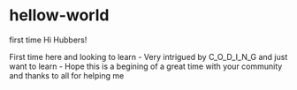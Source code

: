 # hellow-world
first time 
Hi Hubbers!

First time here and looking to learn -
Very intrigued by C_O_D_I_N_G and just want to learn - 
Hope this is a begining of a great time with your community and thanks to all for helping me
